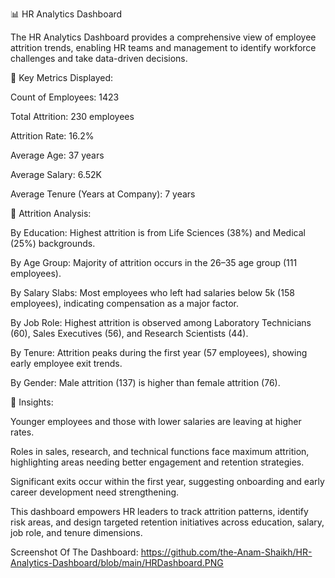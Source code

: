 📊 HR Analytics Dashboard

The HR Analytics Dashboard provides a comprehensive view of employee attrition trends, enabling HR teams and management to identify workforce challenges and take data-driven decisions.

🔹 Key Metrics Displayed:

Count of Employees: 1423

Total Attrition: 230 employees

Attrition Rate: 16.2%

Average Age: 37 years

Average Salary: 6.52K

Average Tenure (Years at Company): 7 years

🔹 Attrition Analysis:

By Education: Highest attrition is from Life Sciences (38%) and Medical (25%) backgrounds.

By Age Group: Majority of attrition occurs in the 26–35 age group (111 employees).

By Salary Slabs: Most employees who left had salaries below 5k (158 employees), indicating compensation as a major factor.

By Job Role: Highest attrition is observed among Laboratory Technicians (60), Sales Executives (56), and Research Scientists (44).

By Tenure: Attrition peaks during the first year (57 employees), showing early employee exit trends.

By Gender: Male attrition (137) is higher than female attrition (76).

🔹 Insights:

Younger employees and those with lower salaries are leaving at higher rates.

Roles in sales, research, and technical functions face maximum attrition, highlighting areas needing better engagement and retention strategies.

Significant exits occur within the first year, suggesting onboarding and early career development need strengthening.

This dashboard empowers HR leaders to track attrition patterns, identify risk areas, and design targeted retention initiatives across education, salary, job role, and tenure dimensions.

Screenshot Of The Dashboard: https://github.com/the-Anam-Shaikh/HR-Analytics-Dashboard/blob/main/HRDashboard.PNG
